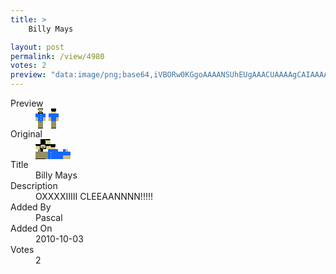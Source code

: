 ```yaml
---
title: >
    Billy Mays

layout: post
permalink: /view/4980
votes: 2
preview: "data:image/png;base64,iVBORw0KGgoAAAANSUhEUgAAACUAAAAgCAIAAAAaMSbnAAAABnRSTlMA/wD/AP5AXyvrAAABDUlEQVRIiWP8//8fAwwwMTEzYAP//v3FKo4G+Pj4sIp/+vQJzmZBk7t5eSaaiLpuOjGWEQmY8FuGS5A69kEA3EPU9RlO++AeItVnZ4/3ERREjz8GVG9RxUqc9kFsunl55p27zxkYGFSUJSEi//6lkGQrsfYh20ojwCiW/p0kDS9nsCNzxTN+kqQdS3qBgGfTOEgyiFL7pLJ+0NU+GoFBYx+N4o/xyP4uOCdoRS5WResiJsPZ1g4lyFJHD/SQpH3QhCe97RvNf2QBRuT2S1NtIAMDg4gIHwMDw5s3n+DsrPyFxJg1bWI8VnFk7QOdXiAewmTTxD5aW4ZuHx3AqH2j9g1m+1DKM2I6VHgAMdoB8vNW2yyBLZIAAAAASUVORK5CYII="
---
```

<dl class="side-by-side">
<dt>Preview</dt>
<dd>
    <img class="preview" src="data:image/png;base64,iVBORw0KGgoAAAANSUhEUgAAACUAAAAgCAIAAAAaMSbnAAAABnRSTlMA/wD/AP5AXyvrAAABDUlEQVRIiWP8//8fAwwwMTEzYAP//v3FKo4G+Pj4sIp/+vQJzmZBk7t5eSaaiLpuOjGWEQmY8FuGS5A69kEA3EPU9RlO++AeItVnZ4/3ERREjz8GVG9RxUqc9kFsunl55p27zxkYGFSUJSEi//6lkGQrsfYh20ojwCiW/p0kDS9nsCNzxTN+kqQdS3qBgGfTOEgyiFL7pLJ+0NU+GoFBYx+N4o/xyP4uOCdoRS5WResiJsPZ1g4lyFJHD/SQpH3QhCe97RvNf2QBRuT2S1NtIAMDg4gIHwMDw5s3n+DsrPyFxJg1bWI8VnFk7QOdXiAewmTTxD5aW4ZuHx3AqH2j9g1m+1DKM2I6VHgAMdoB8vNW2yyBLZIAAAAASUVORK5CYII=">
</dd>
<dt>Original</dt>
<dd>
    <img class="preview" src="data:image/png;base64,iVBORw0KGgoAAAANSUhEUgAAAEAAAAAgCAYAAACinX6EAAAA9klEQVR42u2YsQrCMBCGk92uvpZP4OxLuHR10cXFt3BxdRGc3Jx8ERflREFoY5tLcgVz6R/4oBBS+n+9XEqNYYa1liQY7YMLeLvuvHOjEOADAiAAAiAAAjQHlFJVEy8qBPS93SIEcEG4EufWqhDw5XJe/4SLuXbXqxLQ9fChFeCT6JOQRZMMFdC3NUIEZH1KcFugGfiwrz90zaWEz05ASpcP2SaqvhO2mzk1iW1a08WdJMTe/3RctYAA6aiXM3oDAWMR4Ja8KyAWqYCh+buAx5P0CUgNX0QFSIEACFDeA3KvAPfY44AACCisB6AChhbA/bPj0C7gBREv6nd/CDdhAAAAAElFTkSuQmCC">
</dd>
<dt>Title</dt>
<dd>Billy Mays</dd>
<dt>Description</dt>
<dd>OXXXXIIIII CLEEAANNNN!!!!!</dd>
<dt>Added By</dt>
<dd>Pascal</dd>
<dt>Added On</dt>
<dd>2010-10-03</dd>
<dt>Votes</dt>
<dd>2</dd>
</dl>
